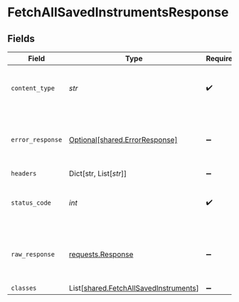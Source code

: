 # FetchAllSavedInstrumentsResponse


## Fields

| Field                                                                                    | Type                                                                                     | Required                                                                                 | Description                                                                              |
| ---------------------------------------------------------------------------------------- | ---------------------------------------------------------------------------------------- | ---------------------------------------------------------------------------------------- | ---------------------------------------------------------------------------------------- |
| `content_type`                                                                           | *str*                                                                                    | :heavy_check_mark:                                                                       | HTTP response content type for this operation                                            |
| `error_response`                                                                         | [Optional[shared.ErrorResponse]](../../models/shared/errorresponse.md)                   | :heavy_minus_sign:                                                                       | Any bad or invalid request will lead to following error object                           |
| `headers`                                                                                | Dict[str, List[*str*]]                                                                   | :heavy_minus_sign:                                                                       | N/A                                                                                      |
| `status_code`                                                                            | *int*                                                                                    | :heavy_check_mark:                                                                       | HTTP response status code for this operation                                             |
| `raw_response`                                                                           | [requests.Response](https://requests.readthedocs.io/en/latest/api/#requests.Response)    | :heavy_minus_sign:                                                                       | Raw HTTP response; suitable for custom response parsing                                  |
| `classes`                                                                                | List[[shared.FetchAllSavedInstruments](../../models/shared/fetchallsavedinstruments.md)] | :heavy_minus_sign:                                                                       | OK                                                                                       |